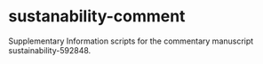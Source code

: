 # sustanability-comment
Supplementary Information scripts for the commentary manuscript sustainability-592848.
